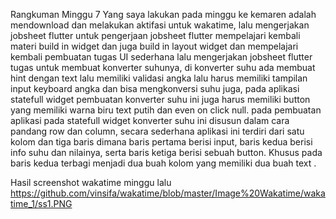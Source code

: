Rangkuman Minggu 7
Yang saya lakukan pada minggu ke kemaren adalah mendownload dan melakukan aktifasi untuk wakatime, lalu mengerjakan jobsheet flutter
untuk pengerjaan jobsheet flutter mempelajari kembali materi build in widget dan juga build in layout widget dan mempelajari kembali 
pembuatan tugas UI sederhana lalu mengerjakan jobsheet flutter tugas untuk membuat konverter suhunya, di konverter suhu ada membuat
hint dengan text lalu memiliki validasi angka lalu harus memiliki tampilan input keyboard angka dan bisa mengkonversi suhu juga, pada aplikasi statefull widget pembuatan konverter suhu ini juga harus memiliki button yang memiliki warna biru text putih dan even on click null.
pada pembuatan aplikasi pada statefull widget konverter suhu ini  disusun dalam cara pandang row
dan column, secara sederhana aplikasi ini terdiri dari satu kolom dan tiga baris dimana baris
pertama berisi input, baris kedua berisi info suhu dan nilainya, serta baris ketiga berisi sebuah
button. Khusus pada baris kedua terbagi menjadi dua buah kolom yang memiliki dua buah
text . 

Hasil screenshot wakatime minggu lalu
https://github.com/vinsifa/wakatime/blob/master/Image%20Wakatime/wakatime_1/ss1.PNG
